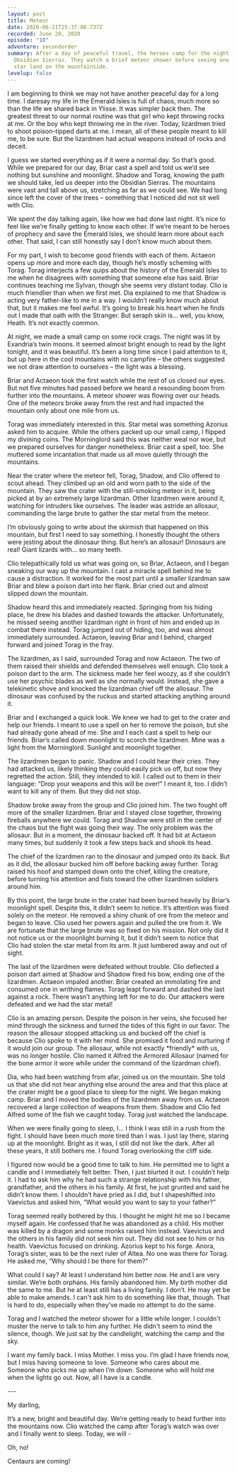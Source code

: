 ```yaml
---
layout: post
title: Meteor
date: 2020-06-21T15:37:08.737Z
recorded: June 20, 2020
episode: "10"
adventure: secondorder
summary: After a day of peaceful travel, the heroes camp for the night in the
  Obsidian Sierras. They watch a brief meteor shower before seeing one shooting
  star land on the mountainside.
levelup: false
---
```

I am beginning to think we may not have another peaceful day for a long time. I daresay my life in the Emerald Isles is full of chaos, much more so than the life we shared back in Ylisse. It was simpler back then. The greatest threat to our normal routine was that girl who kept throwing rocks at me. Or the boy who kept throwing me in the river. Today, lizardmen tried to shoot poison-tipped darts at me. I mean, all of these people meant to kill me, to be sure. But the lizardmen had actual weapons instead of rocks and deceit.

I guess we started everything as if it were a normal day. So that’s good. While we prepared for our day, Briar cast a spell and told us we’d see nothing but sunshine and moonlight. Shadow and Torag, knowing the path we should take, led us deeper into the Obsidian Sierras. The mountains were vast and tall above us, stretching as far as we could see. We had long since left the cover of the trees – something that I noticed did not sit well with Clio.

We spent the day talking again, like how we had done last night. It’s nice to feel like we’re finally getting to know each other. If we’re meant to be heroes of prophecy and save the Emerald Isles, we should learn more about each other. That said, I can still honestly say I don’t know much about them.

For my part, I wish to become good friends with each of them. Actaeon opens up more and more each day, though he’s mostly scheming with Torag. Torag interjects a few quips about the history of the Emerald Isles to me when he disagrees with something that someone else has said. Briar continues teaching me Sylvan, though she seems very distant today. Clio is much friendlier than when we first met. Dia explained to me that Shadow is acting very father-like to me in a way. I wouldn’t really know much about that, but it makes me feel awful. It’s going to break his heart when he finds out I made that oath with the Stranger. But seraph skin is... well, you know, Heath. It’s not exactly common.

At night, we made a small camp on some rock crags. The night was lit by Exandria’s twin moons. It seemed almost bright enough to read by the light tonight, and it was beautiful. It’s been a long time since I paid attention to it, but up here in the cool mountains with no campfire – the others suggested we not draw attention to ourselves – the light was a blessing.

Briar and Actaeon took the first watch while the rest of us closed our eyes. But not five minutes had passed before we heard a resounding boom from further into the mountains. A meteor shower was flowing over our heads. One of the meteors broke away from the rest and had impacted the mountain only about one mile from us.

Torag was immediately interested in this. Star metal was something Azorius asked him to acquire. While the others packed up our small camp, I flipped my divining coins. The Morninglord said this was neither weal nor woe, but we prepared ourselves for danger nonetheless. Briar cast a spell, too. She muttered some incantation that made us all move quietly through the mountains.

Near the crater where the meteor fell, Torag, Shadow, and Clio offered to scout ahead. They climbed up an old and worn path to the side of the mountain. They saw the crater with the still-smoking meteor in it, being picked at by an extremely large lizardman. Other lizardmen were around it, watching for intruders like ourselves. The leader was astride an allosaur, commanding the large brute to gather the star metal from the meteor.

I’m obviously going to write about the skirmish that happened on this mountain, but first I need to say something. I honestly thought the others were jesting about the dinosaur thing. But here’s an allosaur! Dinosaurs are real! Giant lizards with... so many teeth.

Clio telepathically told us what was going on, so Briar, Actaeon, and I began sneaking our way up the mountain. I cast a miracle spell behind me to cause a distraction. It worked for the most part until a smaller lizardman saw Briar and blew a poison dart into her flank. Briar cried out and almost slipped down the mountain.

Shadow heard this and immediately reacted. Springing from his hiding place, he drew his blades and dashed towards the attacker. Unfortunately, he missed seeing another lizardman right in front of him and ended up in combat there instead. Torag jumped out of hiding, too, and was almost immediately surrounded. Actaeon, leaving Briar and I behind, charged forward and joined Torag in the fray.

The lizardmen, as I said, surrounded Torag and now Actaeon. The two of them raised their shields and defended themselves well enough. Clio took a poison dart to the arm. The sickness made her feel woozy, as if she couldn’t use her psychic blades as well as she normally would. Instead, she gave a telekinetic shove and knocked the lizardman chief off the allosaur. The dinosaur was confused by the ruckus and started attacking anything around it.

Briar and I exchanged a quick look. We knew we had to get to the crater and help our friends. I meant to use a spell on her to remove the poison, but she had already gone ahead of me. She and I each cast a spell to help our friends. Briar’s called down moonlight to scorch the lizardmen. Mine was a light from the Morninglord. Sunlight and moonlight together.

The lizardmen began to panic. Shadow and I could hear their cries. They had attacked us, likely thinking they could easily pick us off, but now they regretted the action. Still, they intended to kill. I called out to them in their language: “Drop your weapons and this will be over!” I meant it, too. I didn’t want to kill any of them. But they did not stop.

Shadow broke away from the group and Clio joined him. The two fought off more of the smaller lizardmen. Briar and I stayed close together, throwing fireballs anywhere we could. Torag and Shadow were still in the center of the chaos but the fight was going their way. The only problem was the allosaur. But in a moment, the dinosaur backed off. It had bit at Actaeon many times, but suddenly it took a few steps back and shook its head.

The chief of the lizardmen ran to the dinosaur and jumped onto its back. But as it did, the allosaur bucked him off before backing away further. Torag raised his hoof and stamped down onto the chief, killing the creature, before turning his attention and fists toward the other lizardmen soldiers around him.

By this point, the large brute in the crater had been burned heavily by Briar’s moonlight spell. Despite this, it didn’t seem to notice. It’s attention was fixed solely on the meteor. He removed a shiny chunk of ore from the meteor and began to leave. Clio used her powers again and pulled the ore from it. We are fortunate that the large brute was so fixed on his mission. Not only did it not notice us or the moonlight burning it, but it didn’t seem to notice that Clio had stolen the star metal from its arm. It just lumbered away and out of sight.

The last of the lizardmen were defeated without trouble. Clio deflected a poison dart aimed at Shadow and Shadow fired his bow, ending one of the lizardmen. Actaeon impaled another. Briar created an immolating fire and consumed one in writhing flames. Torag leapt forward and dashed the last against a rock. There wasn’t anything left for me to do. Our attackers were defeated and we had the star metal!

Clio is an amazing person. Despite the poison in her veins, she focused her mind through the sickness and turned the tides of this fight in our favor. The reason the allosaur stopped attacking us and bucked off the chief is because Clio spoke to it with her mind. She promised it food and nurturing if it would join our group. The allosaur, while not exactly \*friendly\* with us, was no longer hostile. Clio named it Alfred the Armored Allosaur (named for the bone armor it wore while under the command of the lizardman chief).

Dia, who had been watching from afar, joined us on the mountain. She told us that she did not hear anything else around the area and that this place at the crater might be a good place to sleep for the night. We began making camp. Briar and I moved the bodies of the lizardmen away from us. Actaeon recovered a large collection of weapons from them. Shadow and Clio fed Alfred some of the fish we caught today. Torag just watched the landscape.

When we were finally going to sleep, I... I think I was still in a rush from the fight. I should have been much more tired than I was. I just lay there, staring up at the moonlight. Bright as it was, I still did not like the dark. After all these years, it still bothers me. I found Torag overlooking the cliff side.

I figured now would be a good time to talk to him. He permitted me to light a candle and I immediately felt better. Then, I just blurted it out. I couldn’t help it. I had to ask him why he had such a strange relationship with his father, grandfather, and the others in his family. At first, he just grunted and said he didn’t know them. I shouldn’t have pried as I did, but I shapeshifted into Vaevictus and asked him, “What would you want to say to your father?”

Torag seemed really bothered by this. I thought he might hit me so I became myself again. He confessed that he was abandoned as a child. His mother was killed by a dragon and some monks raised him instead. Vaevictus and the others in his family did not seek him out. They did not see to him or his health. Vaevictus focused on drinking. Azorius kept to his forge. Anora, Torag’s sister, was to be the next ruler of Altea. No one was there for Torag. He asked me, “Why should I be there for them?”

What could I say? At least I understand him better now. He and I are very similar. We’re both orphans. His family abandoned him. My birth mother did the same to me. But he at least still has a living family. I don’t. He may yet be able to make amends. I can't ask him to do something like that, though. That is hard to do, especially when they’ve made no attempt to do the same.

Torag and I watched the meteor shower for a little while longer. I couldn't muster the nerve to talk to him any further. He didn't seem to mind the silence, though. We just sat by the candlelight, watching the camp and the sky.

I want my family back. I miss Mother. I miss you. I’m glad I have friends now, but I miss having someone to love. Someone who cares about me. Someone who picks me up when I’m down. Someone who will hold me when the lights go out. Now, all I have is a candle.

\---

My darling,

It’s a new, bright and beautiful day. We’re getting ready to head further into the mountains now. Clio watched the camp after Torag’s watch was over and I finally went to sleep. Today, we will -

Oh, no!

Centaurs are coming!
